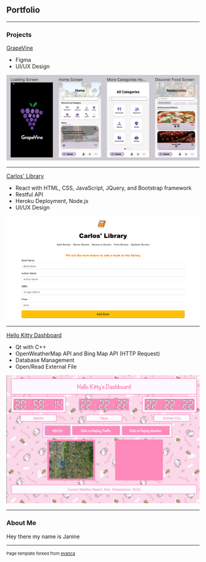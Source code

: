 ## Portfolio

---

### Projects

[GrapeVine](/grapevine)
* Figma
* UI/UX Design
<img src="images/grapevine.png?raw=true"/>

---
[Carlos' Library](/carlos)
* React with HTML, CSS, JavaScript, JQuery, and Bootstrap framework
* Restful API
* Heroku Deployment, Node.js
* UI/UX Design
<img src="images/carlosLibrary.png?raw=true"/>

---
[Hello Kitty Dashboard](/dashboard)
* Qt with C++
* OpenWeatherMap API and Bing Map API (HTTP Request)
* Database Management
* Open/Read External File
<img src="images/dashboard.png?raw=true"/>

---
### About Me

Hey there my name is Janine


---
<p style="font-size:11px">Page template forked from <a href="https://github.com/evanca/quick-portfolio">evanca</a></p>
<!-- Remove above link if you don't want to attibute -->
